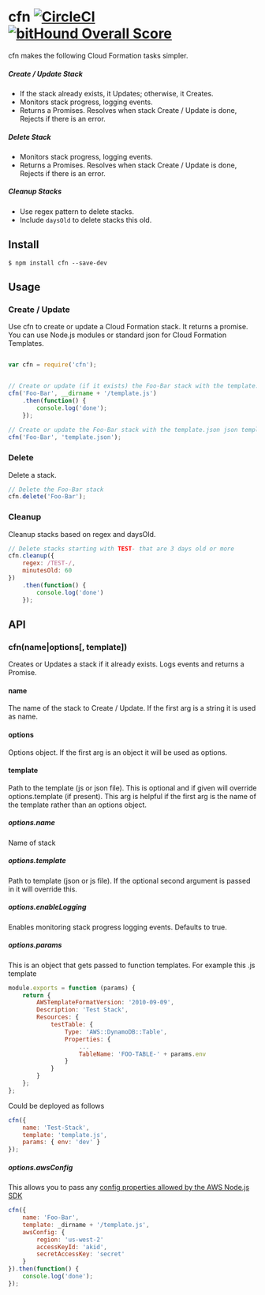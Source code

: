 # cfn [![CircleCI](https://circleci.com/gh/Nordstrom/cfn.svg?style=shield)](https://circleci.com/gh/Nordstrom/cfn) [![bitHound Overall Score](https://www.bithound.io/github/Nordstrom/cfn/badges/score.svg)](https://www.bithound.io/github/Nordstrom/cfn)

cfn makes the following Cloud Formation tasks simpler.
##### Create / Update Stack
* If the stack already exists, it Updates; otherwise, it Creates.
* Monitors stack progress, logging events.
* Returns a Promises.  Resolves when stack Create / Update is done, Rejects if there is an error.

##### Delete Stack
* Monitors stack progress, logging events.
* Returns a Promises.  Resolves when stack Create / Update is done, Rejects if there is an error.

##### Cleanup Stacks
* Use regex pattern to delete stacks.
* Include `daysOld` to delete stacks this old.
    
## Install
```
$ npm install cfn --save-dev
```

## Usage

### Create / Update
Use cfn to create or update a Cloud Formation stack.  It returns a promise.  You can use Node.js modules or standard 
json for Cloud Formation Templates.

```javascript

var cfn = require('cfn');


// Create or update (if it exists) the Foo-Bar stack with the template.js Node.js module.
cfn('Foo-Bar', __dirname + '/template.js')
    .then(function() {
        console.log('done');
    });
    
// Create or update the Foo-Bar stack with the template.json json template.
cfn('Foo-Bar', 'template.json');

```

### Delete
Delete a stack.

```javascript
// Delete the Foo-Bar stack
cfn.delete('Foo-Bar');
```

### Cleanup
Cleanup stacks based on regex and daysOld.

```javascript
// Delete stacks starting with TEST- that are 3 days old or more
cfn.cleanup({
    regex: /TEST-/, 
    minutesOld: 60
})
    .then(function() {
        console.log('done')
    });
```

## API

### cfn(name|options[, template])
Creates or Updates a stack if it already exists.  Logs events and returns a Promise.

#### name
The name of the stack to Create / Update.  If the first arg is a string it is used as name.

#### options
Options object.  If the first arg is an object it will be used as options.

#### template
Path to the template (js or json file).  This is optional and if given will override options.template (if present).  This arg is helpful if the first arg is the name of the template rather than an options object.

##### options.name
Name of stack

##### options.template
Path to template (json or js file).  If the optional second argument is passed in it
will override this.

##### options.enableLogging
Enables monitoring stack progress logging events. Defaults to true.

##### options.params
This is an object that gets passed to function templates.  For example this .js template
```javascript
module.exports = function (params) {
    return {
        AWSTemplateFormatVersion: '2010-09-09',
        Description: 'Test Stack',
        Resources: {
            testTable: {
                Type: 'AWS::DynamoDB::Table',
                Properties: {
                    ...
                    TableName: 'FOO-TABLE-' + params.env
                }
            }
        }
    };
};
```

Could be deployed as follows
```javascript
cfn({
    name: 'Test-Stack',
    template: 'template.js',
    params: { env: 'dev' }
});
```

##### options.awsConfig
This allows you to pass any [config properties allowed by the AWS Node.js SDK](http://docs.aws.amazon.com/AWSJavaScriptSDK/guide/node-configuring.html)

```javascript
cfn({
    name: 'Foo-Bar',
    template: _dirname + '/template.js',
    awsConfig: { 
        region: 'us-west-2'
        accessKeyId: 'akid', 
        secretAccessKey: 'secret'
    }
}).then(function() {
    console.log('done');
});
```

